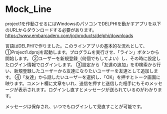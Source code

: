# Mock_Line

project1を作動させるにはWindowsのパソコンでDELPHIを動かすアプリを以下のURLからダウンロードする必要があります。
https://www.embarcadero.com/jp/products/delphi/downloads

言語はDELPHIで作りました。このラインアプリの基本的な流れとして、
①Project1.dprojを起動します。プログラムを実行させ、「ライン」ボタンから開始します。
②ユーザーを新規登録（何個でもしてよい）し、その時に設定したログイン情報でログインします。
③設定から「友達の追加」をID検索から行い、新規登録したユーザーから友達になりたいユーザーを友達として追加します。
④「友達」から話したいユーザーを選択し、「OK」を押すとトーク画面に映ります。コメント欄に文章をいれ、送信を押すと送信した相手にもそのメッセージが表示されます。ログインし直すとメッセージが送られているのがわかります。

メッセージは保存され、いつでもログインして見直すことが可能です。

